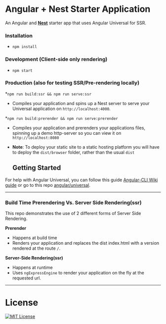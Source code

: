 # Angular + Nest Starter Application

An Angular and [**Nest**](https://github.com/nestjs/nest) starter app that uses Angular Universal for SSR.

### Installation

- `npm install`

### Development (Client-side only rendering)

- `npm start`

### Production (also for testing SSR/Pre-rendering locally)

\*`npm run build:ssr && npm run serve:ssr`

- Compiles your application and spins up a Nest server to serve
  your Universal application on `http://localhost:4000`.

\*`npm run build:prerender && npm run serve:prerender`

- Compiles your application and prerenders your
  applications files, spinning up a demo http-server so you can view it on `http://localhost:8080`
- **Note**: To deploy your static site to a static hosting platform you will have to deploy the `dist/browser`
  folder, rather than the usual `dist`

  ## Getting Started

For help with Angular Universal, you can follow this guide [Angular-CLI Wiki guide](https://github.com/angular/angular-cli/wiki/stories-universal-rendering) or go to this repo [angular/universal](https://github.com/angular/universal).

---

### Build Time Prerendering Vs. Server Side Rendering(ssr)

This repo demonstrates the use of 2 different forms of Server Side Rendering.

**Prerender**

- Happens at build time
- Renders your application and replaces the dist index.html with a version rendered at the route `/`.

**Server-Side Rendering(ssr)**

- Happens at runtime
- Uses `ngExpressEngine` to render your application on the fly at the requested url.

---

# License

[![MIT License](https://img.shields.io/badge/license-MIT-blue.svg?style=flat)](/LICENSE)
